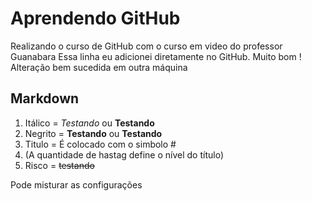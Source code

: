 # Aprendendo GitHub

 Realizando o curso de GitHub com o curso em video do professor Guanabara
 Essa linha eu adicionei diretamente no GitHub. Muito bom !
 Alteração bem sucedida em outra máquina

## Markdown


1. Itálico = *Testando* ou **Testando**
2. Negrito = **Testando** ou __Testando__
3. Titulo = É colocado com o simbolo # 
4. (A quantidade de hastag define o nível do título)
5. Risco = ~~testando~~

Pode misturar as configurações


